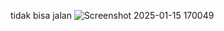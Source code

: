 tidak bisa jalan
![Screenshot 2025-01-15 170049](https://github.com/user-attachments/assets/51b03afb-7b25-4eef-be2b-aad66a45a297)

